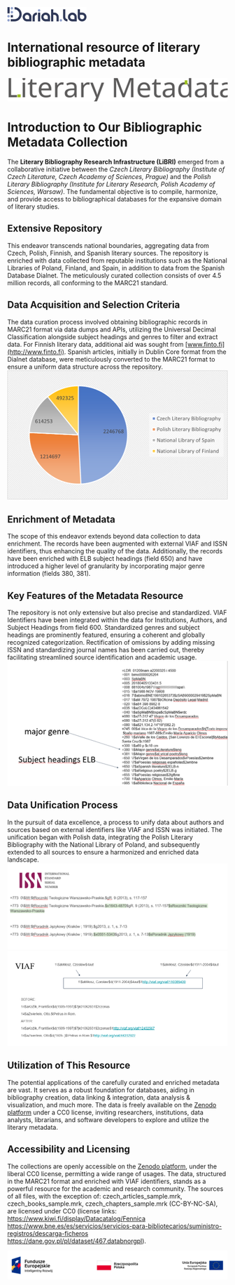 ![alt text](https://github.com/CHC-Computations/Harmonize/blob/main/logo-1.png?raw=true)
# International resource of literary bibliographic metadata
![alt text](https://github.com/CHC-Computations/Miedzynarodowy-zasob-literackich-metadanych-bibliograficznych/blob/main/literary-metadata.svg?raw=true)


# Introduction to Our Bibliographic Metadata Collection

The **Literary Bibliography Research Infrastructure (LiBRI)** emerged from a collaborative initiative between the *Czech Literary Bibliography (Institute of Czech Literature, Czech Academy of Sciences, Prague)* and the *Polish Literary Bibliography (Institute for Literary Research, Polish Academy of Sciences, Warsaw)*. The fundamental objective is to compile, harmonize, and provide access to bibliographical databases for the expansive domain of literary studies.

## Extensive Repository

This endeavor transcends national boundaries, aggregating data from Czech, Polish, Finnish, and Spanish literary sources. The repository is enriched with data collected from reputable institutions such as the National Libraries of Poland, Finland, and Spain, in addition to data from the Spanish Database Dialnet. The meticulously curated collection consists of over 4.5 million records, all conforming to the MARC21 standard.

## Data Acquisition and Selection Criteria

The data curation process involved obtaining bibliographic records in MARC21 format via data dumps and APIs, utilizing the Universal Decimal Classification alongside subject headings and genres to filter and extract data. For Finnish literary data, additional aid was sought from [www.finto.fi](http://www.finto.fi). Spanish articles, initially in Dublin Core format from the Dialnet database, were meticulously converted to the MARC21 format to ensure a uniform data structure across the repository.
![alt text](https://github.com/CHC-Computations/Miedzynarodowy-zasob-literackich-metadanych-bibliograficznych/blob/main/sources.png?raw=true)


## Enrichment of Metadata

The scope of this endeavor extends beyond data collection to data enrichment. The records have been augmented with external VIAF and ISSN identifiers, thus enhancing the quality of the data. Additionally, the records have been enriched with ELB subject headings (field 650) and have introduced a higher level of granularity by incorporating major genre information (fields 380, 381).

## Key Features of the Metadata Resource

The repository is not only extensive but also precise and standardized. VIAF Identifiers have been integrated within the data for Institutions, Authors, and Subject Headings from field 600. Standardized genres and subject headings are prominently featured, ensuring a coherent and globally recognized categorization. Rectification of omissions by adding missing ISSN and standardizing journal names has been carried out, thereby facilitating streamlined source identification and academic usage.
![alt text](https://github.com/CHC-Computations/Miedzynarodowy-zasob-literackich-metadanych-bibliograficznych/blob/main/elb.png)

## Data Unification Process

In the pursuit of data excellence, a process to unify data about authors and sources based on external identifiers like VIAF and ISSN was initiated. The unification began with Polish data, integrating the Polish Literary Bibliography with the National Library of Poland, and subsequently extended to all sources to ensure a harmonized and enriched data landscape.
![alt text](https://github.com/CHC-Computations/Miedzynarodowy-zasob-literackich-metadanych-bibliograficznych/blob/main/issn.png)
![alt_text](https://github.com/CHC-Computations/Miedzynarodowy-zasob-literackich-metadanych-bibliograficznych/blob/main/viaf.png)
## Utilization of This Resource

The potential applications of the carefully curated and enriched metadata are vast. It serves as a robust foundation for databases, aiding in bibliography creation, data linking & integration, data analysis & visualization, and much more. The data is freely available on the [Zenodo platform](https://zenodo.org) under a CC0 license, inviting researchers, institutions, data analysts, librarians, and software developers to explore and utilize the literary metadata.

## Accessibility and Licensing

The collections are openly accessible on the [Zenodo platform](https://zenodo.org), under the liberal CC0 license, permitting a wide range of usages. The data, structured in the MARC21 format and enriched with VIAF identifiers, stands as a powerful resource for the academic and research community. The sources of all files, with the exception of: czech_articles_sample.mrk, czech_books_sample.mrk, czech_chapters_sample.mrk (CC-BY-NC-SA), are licensed under CC0 (license links: https://www.kiwi.fi/display/Datacatalog/Fennica https://www.bne.es/es/servicios/servicios-para-bibliotecarios/suministro-registros/descarga-ficheros https://dane.gov.pl/pl/dataset/467,databnorgpl).

![alt_text](https://github.com/CHC-Computations/Harmonize/blob/main/Zrzut%20ekranu%202022-12-19%20o%2017.48.49.png?raw=true)







